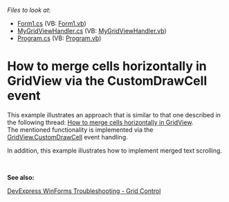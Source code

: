 <!-- default file list -->
*Files to look at*:

* [Form1.cs](./CS/HorizontalMerging/Form1.cs) (VB: [Form1.vb](./VB/HorizontalMerging/Form1.vb))
* [MyGridViewHandler.cs](./CS/HorizontalMerging/MyGridViewHandler.cs) (VB: [MyGridViewHandler.vb](./VB/HorizontalMerging/MyGridViewHandler.vb))
* [Program.cs](./CS/HorizontalMerging/Program.cs) (VB: [Program.vb](./VB/HorizontalMerging/Program.vb))
<!-- default file list end -->
# How to merge cells horizontally in GridView via the CustomDrawCell event


<p>This example illustrates an approach that is similar to that one described in the following thread: <a href="https://www.devexpress.com/Support/Center/p/E2472">How to merge cells horizontally in GridView</a>.<br />
The mentioned functionality is implemented via the <a href="https://docs.devexpress.com/WindowsForms/DevExpress.XtraGrid.Views.Grid.GridView.CustomDrawCell">GridView.CustomDrawCell</a> event handling.</p><p>In addition, this example illustrates how to implement merged text scrolling.</p><br />


<b>See also:</b>

[DevExpress WinForms Troubleshooting - Grid Control](https://go.devexpress.com/CheatSheets_WinForms_Examples_T934742.aspx)

<br/>


